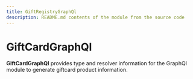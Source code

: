 ```yaml
---
title: GiftRegistryGraphQl
description: README.md contents of the module from the source code
---
```


# GiftCardGraphQl

**GiftCardGraphQl** provides type and resolver information for the GraphQl module
to generate giftcard product information.

